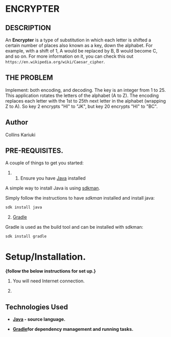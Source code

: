 #                                                   ENCRYPTER

## DESCRIPTION

An **Encrypter** is a type of substitution in which each letter is shifted a certain number of places also known as a key, down the alphabet.  For example, with a shift of 1, A would be replaced by B, B would become C, and so on. For more information on it, you can check this out ```https://en.wikipedia.org/wiki/Caesar_cipher```.

## THE PROBLEM

Implement: both encoding, and decoding. The key is an integer from 1 to 25. This application rotates the letters of the alphabet (A to Z). The encoding replaces each letter with the 1st to 25th next letter in the alphabet (wrapping Z to A). So key 2 encrypts "HI" to "JK", but key 20 encrypts "HI" to "BC".

## Author

Collins Kariuki

## PRE-REQUISITES.

A couple of things to get you started:

1. 1. Ensure you have [Java](https://java.com/en/download/) installed

A simple way to install Java is using [sdkman](https://sdkman.io/).

Simply follow the instructions to have _sdkman_ installed and install java:

```bash
sdk install java
```

2. [Gradle](https://gradle.org/)

Gradle is used as the build tool and can be installed with sdkman:

```bash
sdk install gradle
```


# **Setup/Installation.**

**{follow the below instructions for set up.}**

1. You will need Internet connection.

2.

## Technologies Used

- **[Java](https://java.com/en/download/) - source language.**

- **[Gradle](https://gradle.org/)for dependency management and running tasks.**
